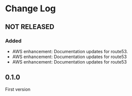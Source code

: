 # Change Log

## NOT RELEASED

### Added

- AWS enhancement: Documentation updates for route53.
- AWS enhancement: Documentation updates for route53
- AWS enhancement: Documentation updates for route53

## 0.1.0

First version
